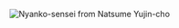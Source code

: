 ![Nyanko-sensei from Natsume Yujin-cho](https://github.com/user-attachments/assets/8dd5114c-a5a5-4101-8371-6c61143eda1f)
